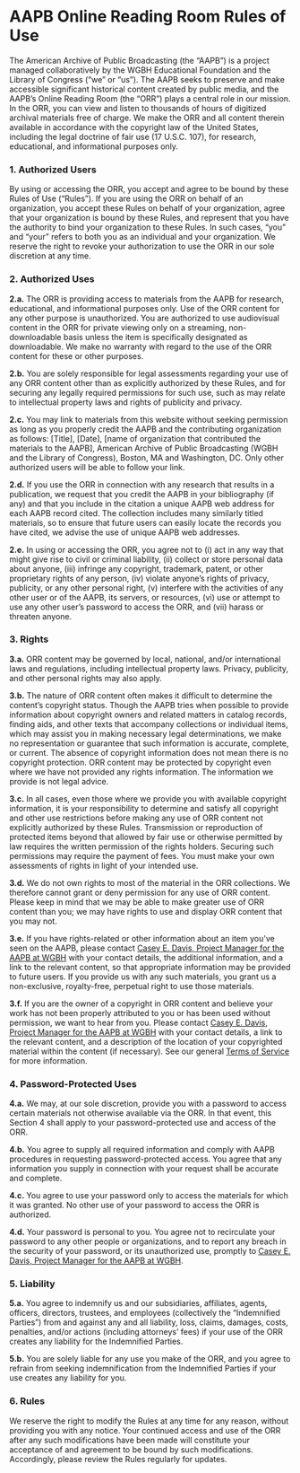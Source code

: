 # AAPB Online Reading Room Rules of Use

The American Archive of Public Broadcasting (the “AAPB”) is a project managed 
collaboratively by the WGBH Educational Foundation and the Library of Congress 
(“we” or “us”). The AAPB seeks to preserve and make accessible significant 
historical content created by public media, and the AAPB’s Online Reading Room 
(the “ORR”) plays a central role in our mission. In the ORR, you can view and 
listen to thousands of hours of digitized archival materials free of charge. We 
make the ORR and all content therein available in accordance with the copyright 
law of the United States, including the legal doctrine of fair use (17 U.S.C. 
107), for research, educational, and informational purposes only.

### 1.  Authorized Users

By using or accessing the ORR, you accept and agree to be bound by these Rules 
of Use (“Rules”). If you are using the ORR on behalf of an organization, you 
accept these Rules on behalf of your organization, agree that your organization 
is bound by these Rules, and represent that you have the authority to bind your 
organization to these Rules. In such cases, “you” and “your” refers to both you 
as an individual and your organization. We reserve the right to revoke your 
authorization to use the ORR in our sole discretion at any time.

### 2.  Authorized Uses

**2.a.** The ORR is providing access to materials from the AAPB for research, 
educational, and informational purposes only. Use of the ORR content for any 
other purpose is unauthorized. You are authorized to use audiovisual content in the ORR for private viewing only on a streaming, non-downloadable basis unless the item is specifically designated as downloadable. We make no warranty with regard to the use of the ORR content for these or other purposes. 

**2.b.** You are solely responsible for legal assessments regarding your use of any 
ORR content other than as explicitly authorized by these Rules, and for 
securing any legally required permissions for such use, such as may relate to 
intellectual property laws and rights of publicity and privacy.

**2.c.** You may link to materials from this website without seeking permission as 
long as you properly credit the AAPB and the contributing organization as 
follows: [Title], [Date], [name of organization that contributed the materials 
to the AAPB], American Archive of Public Broadcasting (WGBH and the Library of 
Congress), Boston, MA and Washington, DC. Only other authorized users will be 
able to follow your link.

**2.d.** If you use the ORR in connection with any research that results in a 
publication, we request that you credit the AAPB in your bibliography (if any) 
and that you include in the citation a unique AAPB web address for each AAPB 
record cited. The collection includes many similarly titled materials, so to 
ensure that future users can easily locate the records you have cited, we 
advise the use of unique AAPB web addresses.

**2.e.** In using or accessing the ORR, you agree not to (i) act in any way that 
might give rise to civil or criminal liability, (ii) collect or store personal 
data about anyone, (iii) infringe any copyright, trademark, patent, or other 
proprietary rights of any person, (iv) violate anyone’s rights of privacy, 
publicity, or any other personal right, (v) interfere with the activities of 
any other user or of the AAPB, its servers, or resources, (vi) use or attempt 
to use any other user’s password to access the ORR, and (vii) harass or 
threaten anyone.

### 3.  Rights

**3.a.** ORR content may be governed by local, national, and/or international laws 
and regulations, including intellectual property laws. Privacy, publicity, and 
other personal rights may also apply.

**3.b.** The nature of ORR content often makes it difficult to determine the 
content’s copyright status. Though the AAPB tries when possible to provide 
information about copyright owners and related matters in catalog records, 
finding aids, and other texts that accompany collections or individual items, 
which may assist you in making necessary legal determinations, we make no 
representation or guarantee that such information is accurate, complete, or 
current. The absence of copyright information does not mean there is no 
copyright protection. ORR content may be protected by copyright even where we 
have not provided any rights information. The information we provide is not 
legal advice.

**3.c.** In all cases, even those where we provide you with available copyright 
information, it is your responsibility to determine and satisfy all copyright 
and other use restrictions before making any use of ORR content not explicitly 
authorized by these Rules. Transmission or reproduction of protected items 
beyond that allowed by fair use or otherwise permitted by law requires the 
written permission of the rights holders. Securing such permissions may require 
the payment of fees. You must make your own assessments of rights in light of 
your intended use.

**3.d.** We do not own rights to most of the material in the ORR collections. We 
therefore cannot grant or deny permission for any use of ORR content. Please 
keep in mind that we may be able to make greater use of ORR content than you; 
we may have rights to use and display ORR content that you may not.

**3.e.** If you have rights-related or other information about an item you've seen 
on the AAPB, please contact 
[Casey E. Davis, Project Manager for the AAPB at WGBH](mailto:casey_davis@wgbh.org)
with your contact details, the additional information, and a link to the 
relevant content, so that appropriate information may be provided to future 
users. If you provide us with any such materials, you grant us a non-exclusive, 
royalty-free, perpetual right to use those materials.

**3.f.** If you are the owner of a copyright in ORR content and believe your work 
has not been properly attributed to you or has been used without permission, we 
want to hear from you. Please contact 
[Casey E. Davis, Project Manager for the AAPB at WGBH](mailto:casey_davis@wgbh.org)
with your contact details, a link to the relevant content, and a 
description of the location of your copyrighted material within the content (if 
necessary). See our general [Terms of Service](/legal/tou) for more information.

### 4.  Password-Protected Uses

**4.a.** We may, at our sole discretion, provide you with a password to access 
certain materials not otherwise available via the ORR. In that event, this 
Section 4 shall apply to your password-protected use and access of the ORR. 

**4.b.** You agree to supply all required information and comply with AAPB 
procedures in requesting password-protected access. You agree that any 
information you supply in connection with your request shall be accurate and 
complete.

**4.c.** You agree to use your password only to access the materials for which it 
was granted. No other use of your password to access the ORR is authorized. 

**4.d.** Your password is personal to you. You agree not to recirculate your 
password to any other people or organizations, and to report any breach in the 
security of your password, or its unauthorized use, promptly to 
[Casey E. Davis, Project Manager for the AAPB at WGBH](mailto:casey_davis@wgbh.org).

### 5.  Liability

**5.a.** You agree to indemnify us and our subsidiaries, affiliates, agents, 
officers, directors, trustees, and employees (collectively the “Indemnified 
Parties”) from and against any and all liability, loss, claims, damages, costs, 
penalties, and/or actions (including attorneys’ fees) if your use of the ORR 
creates any liability for the Indemnified Parties. 

**5.b.** You are solely liable for any use you make of the ORR, and you agree to 
refrain from seeking indemnification from the Indemnified Parties if your use 
creates any liability for you.

### 6.  Rules

We reserve the right to modify the Rules at any time for any reason, without 
providing you with any notice. Your continued access and use of the ORR after 
any such modifications have been made will constitute your acceptance of and 
agreement to be bound by such modifications. Accordingly, please review the 
Rules regularly for updates.
